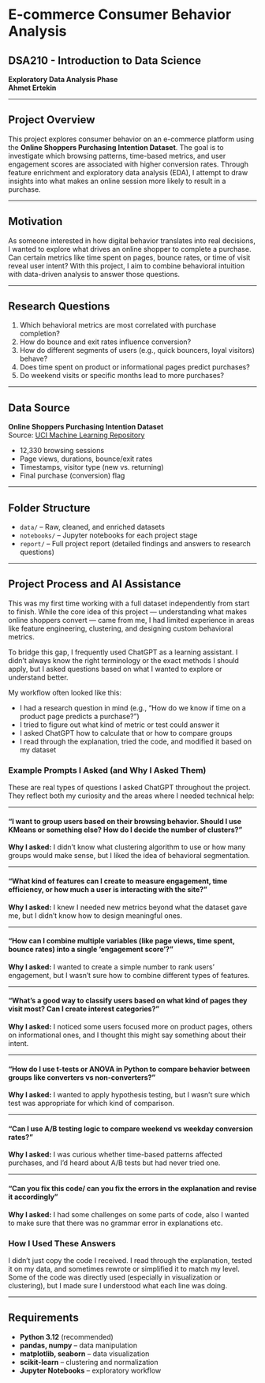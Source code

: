 # E-commerce Consumer Behavior Analysis

## DSA210 - Introduction to Data Science
**Exploratory Data Analysis Phase**  
**Ahmet Ertekin**

---

##  Project Overview

This project explores consumer behavior on an e-commerce platform using the **Online Shoppers Purchasing Intention Dataset**. The goal is to investigate which browsing patterns, time-based metrics, and user engagement scores are associated with higher conversion rates. Through feature enrichment and exploratory data analysis (EDA), I attempt to draw insights into what makes an online session more likely to result in a purchase.

---

##  Motivation

As someone interested in how digital behavior translates into real decisions, I wanted to explore what drives an online shopper to complete a purchase. Can certain metrics like time spent on pages, bounce rates, or time of visit reveal user intent? With this project, I aim to combine behavioral intuition with data-driven analysis to answer those questions.

---

## Research Questions

1. Which behavioral metrics are most correlated with purchase completion?
2. How do bounce and exit rates influence conversion?
3. How do different segments of users (e.g., quick bouncers, loyal visitors) behave?
4. Does time spent on product or informational pages predict purchases?
5. Do weekend visits or specific months lead to more purchases?

---

## Data Source

**Online Shoppers Purchasing Intention Dataset**  
Source: [UCI Machine Learning Repository](https://archive.ics.uci.edu/dataset/468/online+shoppers+purchasing+intention+dataset)  
- 12,330 browsing sessions  
- Page views, durations, bounce/exit rates  
- Timestamps, visitor type (new vs. returning)  
- Final purchase (conversion) flag  

---

## Folder Structure

- `data/` – Raw, cleaned, and enriched datasets  
- `notebooks/` – Jupyter notebooks for each project stage  
- `report/` – Full project report (detailed findings and answers to research questions)
  
---

## Project Process and AI Assistance

This was my first time working with a full dataset independently from start to finish. While the core idea of this project — understanding what makes online shoppers convert — came from me, I had limited experience in areas like feature engineering, clustering, and designing custom behavioral metrics.

To bridge this gap, I frequently used ChatGPT as a learning assistant. I didn’t always know the right terminology or the exact methods I should apply, but I asked questions based on what I wanted to explore or understand better.

My workflow often looked like this:
- I had a research question in mind (e.g., “How do we know if time on a product page predicts a purchase?”)
- I tried to figure out what kind of metric or test could answer it
- I asked ChatGPT how to calculate that or how to compare groups
- I read through the explanation, tried the code, and modified it based on my dataset

### Example Prompts I Asked (and Why I Asked Them)

These are real types of questions I asked ChatGPT throughout the project. They reflect both my curiosity and the areas where I needed technical help:

---

#### “I want to group users based on their browsing behavior. Should I use KMeans or something else? How do I decide the number of clusters?”

**Why I asked:** I didn’t know what clustering algorithm to use or how many groups would make sense, but I liked the idea of behavioral segmentation.

---

#### “What kind of features can I create to measure engagement, time efficiency, or how much a user is interacting with the site?”

**Why I asked:** I knew I needed new metrics beyond what the dataset gave me, but I didn’t know how to design meaningful ones.

---

#### “How can I combine multiple variables (like page views, time spent, bounce rates) into a single ‘engagement score’?”

**Why I asked:** I wanted to create a simple number to rank users’ engagement, but I wasn’t sure how to combine different types of features.

---

#### “What’s a good way to classify users based on what kind of pages they visit most? Can I create interest categories?”

**Why I asked:** I noticed some users focused more on product pages, others on informational ones, and I thought this might say something about their intent.

---

#### “How do I use t-tests or ANOVA in Python to compare behavior between groups like converters vs non-converters?”

**Why I asked:** I wanted to apply hypothesis testing, but I wasn’t sure which test was appropriate for which kind of comparison.

---

#### “Can I use A/B testing logic to compare weekend vs weekday conversion rates?”

**Why I asked:** I was curious whether time-based patterns affected purchases, and I’d heard about A/B tests but had never tried one.

---

#### “Can you fix this code/ can you fix the errors in the explanation and revise it accordingly”

**Why I asked:** I had some challenges on some parts of code, also I wanted to make sure that there was no grammar error in explanations etc.

### How I Used These Answers

I didn’t just copy the code I received. I read through the explanation, tested it on my data, and sometimes rewrote or simplified it to match my level. Some of the code was directly used (especially in visualization or clustering), but I made sure I understood what each line was doing.

---

## Requirements

- **Python 3.12** (recommended)
- **pandas, numpy** – data manipulation
- **matplotlib, seaborn** – data visualization
- **scikit-learn** – clustering and normalization
- **Jupyter Notebooks** – exploratory workflow
